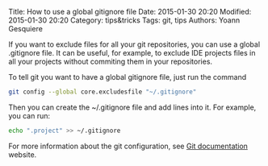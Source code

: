 Title: How to use a global gitignore file
Date: 2015-01-30 20:20
Modified: 2015-01-30 20:20
Category: tips&tricks
Tags: git, tips
Authors: Yoann Gesquiere

If you want to exclude files for all your git repositories, you can use a global .gitignore file.
It can be useful, for example, to exclude IDE projects files in all your projects without commiting them in your repositories.

To tell git you want to have a global gitignore file, just run the command

```sh
git config --global core.excludesfile "~/.gitignore"
```

Then you can create the ~/.gitignore file and add lines into it.
For example, you can run:
```sh
echo ".project" >> ~/.gitignore
```

For more information about the git configuration, see [Git documentation] website.

[Git documentation]:http://git-scm.com/book/en/v2/Customizing-Git-Git-Configuration
